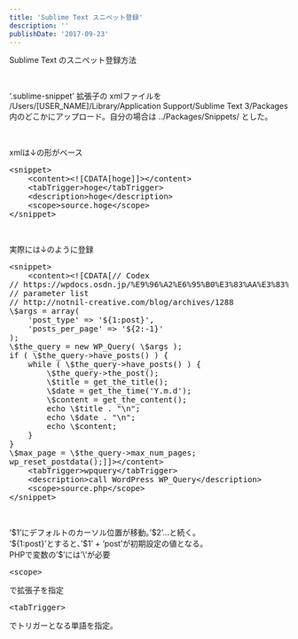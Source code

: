 ```yaml
---
title: 'Sublime Text スニペット登録'
description: ''
publishDate: '2017-09-23'
---
```


<p>Sublime Text のスニペット登録方法</p>
<p>&nbsp;</p>
<p>‘.sublime-snippet’ 拡張子の xmlファイルを<br>
/Users/[USER_NAME]/Library/Application Support/Sublime Text 3/Packages<br>
内のどこかにアップロード。自分の場合は ../Packages/Snippets/ とした。</p>
<p>&nbsp;</p>
<p>xmlは↓の形がベース</p>
<pre class="brush: xml; title: ; notranslate" title="">&lt;snippet&gt;
	&lt;content&gt;&lt;![CDATA[hoge]]&gt;&lt;/content&gt;
	&lt;tabTrigger&gt;hoge&lt;/tabTrigger&gt;
	&lt;description&gt;hoge&lt;/description&gt;
	&lt;scope&gt;source.hoge&lt;/scope&gt;
&lt;/snippet&gt;</pre>
<p>&nbsp;</p>
<p>実際には↓のように登録</p>
<pre class="brush: xml; title: ; notranslate" title="">&lt;snippet&gt;
	&lt;content&gt;&lt;![CDATA[// Codex
// https://wpdocs.osdn.jp/%E9%96%A2%E6%95%B0%E3%83%AA%E3%83%95%E3%82%A1%E3%83%AC%E3%83%B3%E3%82%B9/WP_Query
// parameter list
// http://notnil-creative.com/blog/archives/1288
\$args = array(
	'post_type' =&gt; '${1:post}',
	'posts_per_page' =&gt; '${2:-1}'
);
\$the_query = new WP_Query( \$args );
if ( \$the_query-&gt;have_posts() ) {
	while ( \$the_query-&gt;have_posts() ) {
		\$the_query-&gt;the_post();
		\$title = get_the_title();
		\$date = get_the_time('Y.m.d');
		\$content = get_the_content();
		echo \$title . "\n";
		echo \$date . "\n";
		echo \$content;
	}
}
\$max_page = \$the_query-&gt;max_num_pages;
wp_reset_postdata();]]&gt;&lt;/content&gt;
	&lt;tabTrigger&gt;wpquery&lt;/tabTrigger&gt;
	&lt;description&gt;call WordPress WP_Query&lt;/description&gt;
	&lt;scope&gt;source.php&lt;/scope&gt;
&lt;/snippet&gt;</pre>
<p>&nbsp;</p>
<p>‘$1’にデフォルトのカーソル位置が移動。’$2’…と続く。<br>
‘${1:post}’とすると、’$1’ + ‘post’が初期設定の値となる。<br>
PHPで変数の’$’には’\’が必要</p>
<pre class="brush: xml; title: ; notranslate" title="">&lt;scope&gt;</pre>
<p>で拡張子を指定</p>
<pre class="brush: xml; title: ; notranslate" title="">&lt;tabTrigger&gt;</pre>
<p>でトリガーとなる単語を指定。</p>


